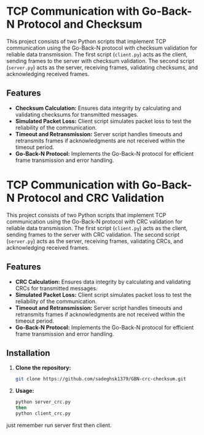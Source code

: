 # TCP Communication with Go-Back-N Protocol and Checksum

This project consists of two Python scripts that implement TCP communication using the Go-Back-N protocol with checksum validation for reliable data transmission. The first script (`client.py`) acts as the client, sending frames to the server with checksum validation. The second script (`server.py`) acts as the server, receiving frames, validating checksums, and acknowledging received frames.

## Features

- **Checksum Calculation:** Ensures data integrity by calculating and validating checksums for transmitted messages.
- **Simulated Packet Loss:** Client script simulates packet loss to test the reliability of the communication.
- **Timeout and Retransmission:** Server script handles timeouts and retransmits frames if acknowledgments are not received within the timeout period.
- **Go-Back-N Protocol:** Implements the Go-Back-N protocol for efficient frame transmission and error handling.

# TCP Communication with Go-Back-N Protocol and CRC Validation

This project consists of two Python scripts that implement TCP communication using the Go-Back-N protocol with CRC validation for reliable data transmission. The first script (`client.py`) acts as the client, sending frames to the server with CRC validation. The second script (`server.py`) acts as the server, receiving frames, validating CRCs, and acknowledging received frames.

## Features

- **CRC Calculation:** Ensures data integrity by calculating and validating CRCs for transmitted messages.
- **Simulated Packet Loss:** Client script simulates packet loss to test the reliability of the communication.
- **Timeout and Retransmission:** Server script handles timeouts and retransmits frames if acknowledgments are not received within the timeout period.
- **Go-Back-N Protocol:** Implements the Go-Back-N protocol for efficient frame transmission and error handling.

## Installation

1. **Clone the repository:**
   ```bash
   git clone https://github.com/sadeghsk1379/GBN-crc-checksum.git

2. **Usage:**
   ```bash
   python server_crc.py
   then
   python client_crc.py
just remember run server first then client.





